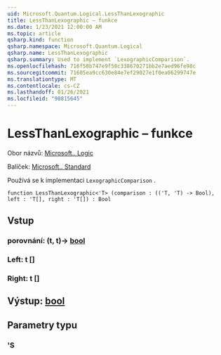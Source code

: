 ```yaml
---
uid: Microsoft.Quantum.Logical.LessThanLexographic
title: LessThanLexographic – funkce
ms.date: 1/23/2021 12:00:00 AM
ms.topic: article
qsharp.kind: function
qsharp.namespace: Microsoft.Quantum.Logical
qsharp.name: LessThanLexographic
qsharp.summary: Used to implement `LexographicComparison`.
ms.openlocfilehash: 716f58b747e9f58c338670271bb2e7aed96fe98c
ms.sourcegitcommit: 71605ea9cc630e84e7ef29027e1f0ea06299747e
ms.translationtype: MT
ms.contentlocale: cs-CZ
ms.lasthandoff: 01/26/2021
ms.locfileid: "98815645"
---
```

# <a name="lessthanlexographic-function"></a>LessThanLexographic – funkce

Obor názvů: [Microsoft.. Logic](xref:Microsoft.Quantum.Logical)

Balíček: [Microsoft.. Standard](https://nuget.org/packages/Microsoft.Quantum.Standard)


Používá se k implementaci `LexographicComparison` .

```qsharp
function LessThanLexographic<'T> (comparison : (('T, 'T) -> Bool), left : 'T[], right : 'T[]) : Bool
```


## <a name="input"></a>Vstup

### <a name="comparison--tt---bool"></a>porovnání: (t, t)-> [bool](xref:microsoft.quantum.lang-ref.bool)




### <a name="left--t"></a>Left: t []




### <a name="right--t"></a>Right: t []





## <a name="output--bool"></a>Výstup: [bool](xref:microsoft.quantum.lang-ref.bool)



## <a name="type-parameters"></a>Parametry typu

### <a name="t"></a>'S

